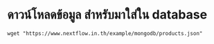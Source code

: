 # ดาวน์โหลดข้อมูล สำหรับมาใส่ใน database

```
wget "https://www.nextflow.in.th/example/mongodb/products.json"
```